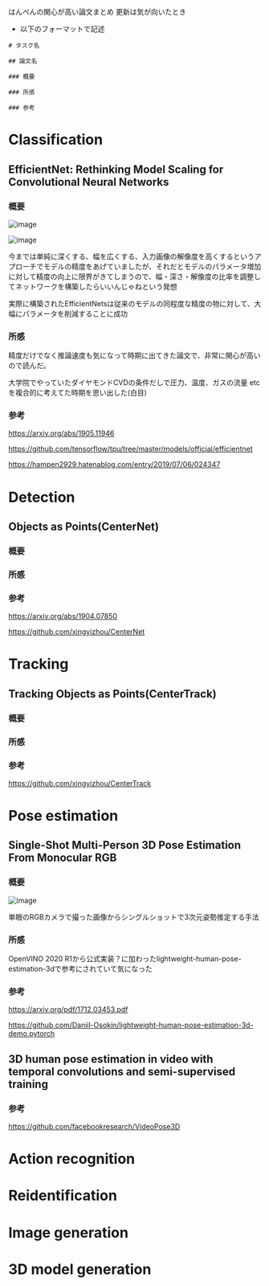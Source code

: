 はんぺんの関心が高い論文まとめ
更新は気が向いたとき

- 以下のフォーマットで記述

```
# タスク名

## 論文名

### 概要

### 所感

### 参考
```

# Classification

## EfficientNet: Rethinking Model Scaling for Convolutional Neural Networks

### 概要

![image](https://user-images.githubusercontent.com/34574033/79056248-58311280-7c8f-11ea-94d9-9db145006b6f.png)

![image](https://user-images.githubusercontent.com/34574033/79056252-5d8e5d00-7c8f-11ea-975c-91fa9d13c064.png)


今までは単純に深くする、幅を広くする、入力画像の解像度を高くするというアプローチでモデルの精度をあげていましたが、それだとモデルのパラメータ増加に対して精度の向上に限界がきてしまうので、幅・深さ・解像度の比率を調整してネットワークを構築したらいいんじゃねという発想

実際に構築されたEfficientNetsは従来のモデルの同程度な精度の物に対して、大幅にパラメータを削減することに成功

### 所感

精度だけでなく推論速度も気になって時期に出てきた論文で、非常に関心が高いので読んだ。

大学院でやっていたダイヤモンドCVDの条件だしで圧力、温度、ガスの流量 etc を複合的に考えてた時期を思い出した(白目)

### 参考

https://arxiv.org/abs/1905.11946

https://github.com/tensorflow/tpu/tree/master/models/official/efficientnet

https://hampen2929.hatenablog.com/entry/2019/07/06/024347


# Detection

## Objects as Points(CenterNet)

### 概要



### 所感



### 参考




https://arxiv.org/abs/1904.07850

https://github.com/xingyizhou/CenterNet

# Tracking

## Tracking Objects as Points(CenterTrack)

### 概要

### 所感

### 参考

https://github.com/xingyizhou/CenterTrack

# Pose estimation

## Single-Shot Multi-Person 3D Pose Estimation From Monocular RGB

### 概要

![image](https://user-images.githubusercontent.com/34574033/79056389-08534b00-7c91-11ea-9c09-6cada8b12b07.png)

単眼のRGBカメラで撮った画像からシングルショットで3次元姿勢推定する手法

### 所感

OpenVINO 2020 R1から公式実装？に加わったlightweight-human-pose-estimation-3dで参考にされていて気になった

### 参考

https://arxiv.org/pdf/1712.03453.pdf

https://github.com/Daniil-Osokin/lightweight-human-pose-estimation-3d-demo.pytorch

## 3D human pose estimation in video with temporal convolutions and semi-supervised training

### 参考

https://github.com/facebookresearch/VideoPose3D

# Action recognition

# Reidentification

# Image generation

# 3D model generation

